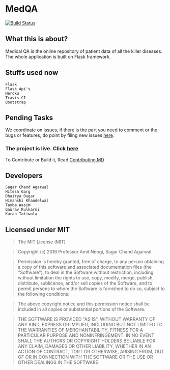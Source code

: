 
# MedQA

[![Build Status](https://travis-ci.org/MedQA/medqa.svg?branch=master)](https://travis-ci.org/MedQA/medqa)

## What this is about?
Medical QA is the online repository of patient data of all the killer diseases.
The whole application is built on Flask framework.


## Stuffs used now
```
Flask
Flask Api's
Heroku
Travis CI
Bootstrap
```

## Pending Tasks

We coordinate on issues, if there is the part you need to comment or the bugs or features,
do point by filing new issues [here](https://github.com/medqa/medqa/issues).

### The project is live. Click [here](https://medqa.herokuapp.com/)  

To Contribute or Build it, Read [Contributing.MD](CONTRIBUTING.MD)

## Developers
```
Sagar Chand Agarwal
Hitesh Garg
Dhairya Dugar
Himanshi Khandelwal
Tayba Wasim
Gaurav Kulkarni
Karan Tatiwala
```

## Licensed under MIT
>The MIT License (MIT)

>Copyright (c) 2016 Professor Amit Neogi, Sagar Chand Agarwal

>Permission is hereby granted, free of charge, to any person obtaining a copy of this software and associated documentation files (the "Software"), to deal in the Software without restriction, including without limitation the rights to use, copy, modify, merge, publish, distribute, sublicense, and/or sell copies of the Software, and to permit persons to whom the Software is furnished to do so, subject to the following conditions:

>The above copyright notice and this permission notice shall be included in all copies or substantial portions of the Software.

>THE SOFTWARE IS PROVIDED "AS IS", WITHOUT WARRANTY OF ANY KIND, EXPRESS OR IMPLIED, INCLUDING BUT NOT LIMITED TO THE WARRANTIES OF MERCHANTABILITY, FITNESS FOR A PARTICULAR PURPOSE AND NONINFRINGEMENT. IN NO EVENT SHALL THE AUTHORS OR COPYRIGHT HOLDERS BE LIABLE FOR ANY CLAIM, DAMAGES OR OTHER LIABILITY, WHETHER IN AN ACTION OF CONTRACT, TORT OR OTHERWISE, ARISING FROM, OUT OF OR IN CONNECTION WITH THE SOFTWARE OR THE USE OR OTHER DEALINGS IN THE SOFTWARE.
